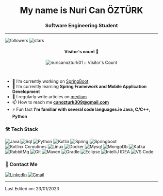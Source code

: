 <h1 align="center">My name is Nuri Can ÖZTÜRK</h1>
<h3 align="center">Software Engineering Student</h3>

---

![followers](https://img.shields.io/github/followers/nuricanozturk01?style=social)
![stars](https://img.shields.io/github/stars/nuricanozturk01?style=social)

<h4 align="center">Visitor's count 👀</h4>
<p align="center"><img src="https://profile-counter.glitch.me/{nuricanozturk01}/count.svg" alt="nuricanozturk01 :: Visitor's Count" /></p>
<br/>

- 🔭 I’m currently working on [SpringBoot](https://spring.io/projects/spring-boot)
- 🌱 I’m currently learning **Spring Framework and Mobile Application Development**
- 📝 I regularly write articles on [medium](http://medium.com/@qwerty01/)
- 📫 How to reach me **canozturk309@gmail.com**
- ⚡ Fun fact **I'm familiar with several code languages.ie Java, C/C++, Python**

### 🛠 Tech Stack

![Java](http://img.shields.io/badge/-Java-e8892f?style=flat-square&logo=java&logoColor=white)
![Sql](http://img.shields.io/badge/-Sql-00758f?style=flat-square&logo=Mysql&logoColor=white)
![Python](http://img.shields.io/badge/-Python-346e9e?style=flat-square&logo=python&logoColor=white)
![Kotlin](http://img.shields.io/badge/-Kotlin-7f52ff?style=flat-square&logo=kotlin&logoColor=white)
![Spring](http://img.shields.io/badge/-Spring-6db33f?style=flat-square&logo=spring&logoColor=white)
![Springboot](http://img.shields.io/badge/-Springboot-629e3a?style=flat-square&logo=springboot&logoColor=white)
![Kotlinx Coroutines](http://img.shields.io/badge/-Kotlinx%20Coroutines-7f52ff?style=flat-square&logo=kotlin&logoColor=white)
![Linux](http://img.shields.io/badge/-Linux-fad134?style=flat-square&logo=linux&logoColor=black)
![Docker](http://img.shields.io/badge/-Docker-3596ed?style=flat-square&logo=docker&logoColor=white)
![Mysql](http://img.shields.io/badge/-Mysql-white?style=flat-square&logo=mysql)
![MongoDb](http://img.shields.io/badge/-MongoDb-white?style=flat-square&logo=mongodb)
![Kafka](http://img.shields.io/badge/-Kafka-white?style=flat-square&logo=apachekafka&logoColor=black)
![RabbitMq](http://img.shields.io/badge/-RabbitMq-white?style=flat-square&logo=rabbitmq)
![Git](http://img.shields.io/badge/-Git-white?style=flat-square&logo=git)
![Maven](http://img.shields.io/badge/-Maven-white?style=flat-square&logo=apachemaven&logoColor=bc2043)
![Gradle](http://img.shields.io/badge/-Gradle-white?style=flat-square&logo=gradle&logoColor=09303a)
![Eclipse](http://img.shields.io/badge/-Eclipse-41347e?style=flat-square&logo=eclipse&logoColor=white)
![IntelliJ IDEA](http://img.shields.io/badge/-IntelliJ%20IDEA-black?style=flat-square&logo=intellijidea&logoColor=white)
![VS Code](http://img.shields.io/badge/-VS%20Code-black?style=flat-square&logo=visualstudiocode&logoColor=3aa7f2)


### 💬 Contact Me
[![Linkedln](https://img.shields.io/badge/-nuricanozturk-0077B5?style=for-the-badge&logo=linkedin&logoColor=white)](https://www.linkedin.com/in/nuricanozturk/)
[![Gmail](https://img.shields.io/badge/-canozturk309@gmail.com-c14438?style=for-the-badge&logo=Gmail&logoColor=white)](mailto:canozturk309@gmail.com)

-----

Last Edited on: 23/01/2023
